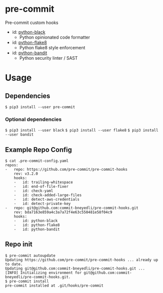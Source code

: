 # pre-commit
Pre-commit custom hooks
* id: [python-black](https://github.com/psf/black)
    * Python opinionated code formatter
* id: [python-flake8](https://flake8.pycqa.org/en/latest/)
    * Python flake8 style enforcement
* id: [python-bandit](https://pypi.org/project/bandit/)
    * Python security linter / SAST
# Usage
## Dependencies
```$ pip3 install --user pre-commit```
### Optional dependencies
```$ pip3 install --user black```
```$ pip3 install --user flake8```
```$ pip3 install --user bandit```

## Example Repo Config
```
$ cat .pre-commit-config.yaml 
repos:
-   repo: https://github.com/pre-commit/pre-commit-hooks
    rev: v3.2.0
    hooks:
    -   id: trailing-whitespace
    -   id: end-of-file-fixer
    -   id: check-yaml
    -   id: check-added-large-files
    -   id: detect-aws-credentials
    -   id: detect-private-key
-   repo: git@github.com:commit-bneyedli/pre-commit-hooks.git
    rev: bda7163e859a4c3a7a72f4e63c550481e58f04c9
    hooks:
    -   id: python-black
    -   id: python-flake8
    -   id: python-bandit
```
## Repo init
```
$ pre-commit autoupdate
Updating https://github.com/pre-commit/pre-commit-hooks ... already up to date.
Updating git@github.com:commit-bneyedli/pre-commit-hooks.git ... [INFO] Initializing environment for git@github.com:commit-bneyedli/pre-commit-hooks.git.
$ pre-commit install
pre-commit installed at .git/hooks/pre-commit
```
